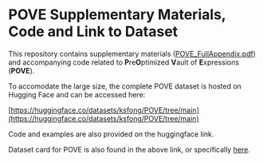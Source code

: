 # POVE Supplementary Materials, Code and Link to Dataset

This repository contains supplementary materials ([POVE_FullAppendix.pdf](https://github.com/kentridgeai/POVE/blob/main/POVE_FullAppendix.pdf)) and accompanying code related to **P**re**O**ptimized **V**ault of **E**xpressions (**POVE**).

To accomodate the large size, the complete POVE dataset is hosted on Hugging Face and can be accessed here:

[https://huggingface.co/datasets/ksfong/POVE/tree/main](https://huggingface.co/datasets/ksfong/POVE/tree/main)

Code and examples are also provided on the huggingface link.

Dataset card for POVE is also found in the above link, or specifically [here](https://huggingface.co/datasets/ksfong/POVE).
